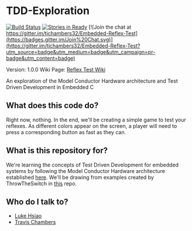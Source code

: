 # TDD-Exploration

[![Build Status](https://travis-ci.org/tjchambers32/Embedded-Reflex-Test.svg)](https://travis-ci.org/tjchambers32/Embedded-Reflex-Test)
[![Stories in Ready](https://badge.waffle.io/tjchambers32/embedded-reflex-test.png?label=ready&title=Ready)](https://waffle.io/tjchambers32/embedded-reflex-test)
[![Join the chat at https://gitter.im/tjchambers32/Embedded-Reflex-Test](https://badges.gitter.im/Join%20Chat.svg)](https://gitter.im/tjchambers32/Embedded-Reflex-Test?utm_source=badge&utm_medium=badge&utm_campaign=pr-badge&utm_content=badge)

Version: 1.0.0
Wiki Page: [Reflex Test Wiki](https://github.com/tjchambers32/Embedded-Reflex-Test/wiki)

An exploration of the Model Conductor Hardware architecture and Test Driven Development in Embedded C 

## What does this code do?

Right now, nothing. In the end, we'll be creating a simple game to test your reflexes. As different colors appear on the screen, a player will need to press a corresponding button as fast as they can.

## What is this repository for?

We're learning the concepts of Test Driven Development for embedded systems by following the Model Conductor Hardware architecture established [here](https://drive.google.com/file/d/0B1Phjj5PHLKleWJZNl8tV1pmZEk/view?usp=sharing). We'll be drawing from examples created by ThrowTheSwitch in [this](https://github.com/ThrowTheSwitch/CMock) repo.

## Who do I talk to?

* [Luke Hsiao](https://github.com/lukehsiao)
* [Travis Chambers](https://github.com/tjchambers32)
